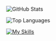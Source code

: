 ![GitHub Stats](https://github-readme-stats.vercel.app/api?username=shiro8t&show_icons=true)

![Top Languages](https://github-readme-stats.vercel.app/api/top-langs/?username=shiro8t)

[![My Skills](https://skillicons.dev/icons?i=html,css,ts,react,nextjs,py,ruby,rails,php)](https://skillicons.dev)
